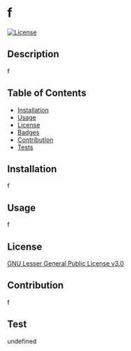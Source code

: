 # f
[![License](https://img.shields.io/badge/License-LGPL_3.0-blue.svg)](http://choosealicense.com/licenses/lgpl-3.0/) 

## Description
f

## Table of Contents

- [Installation](#installation)
- [Usage](#usage)
- [License](#license)
- [Badges](#badges)
- [Contribution](#contribution)
- [Tests](#tests)

## Installation
f

## Usage
f

## License 
[GNU Lesser General Public License v3.0](http://choosealicense.com/licenses/lgpl-3.0/) 

## Contribution
f

## Test
undefined

